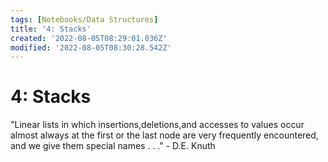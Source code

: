 ```yaml
---
tags: [Notebooks/Data Structures]
title: '4: Stacks'
created: '2022-08-05T08:29:01.036Z'
modified: '2022-08-05T08:30:28.542Z'
---
```


# 4: Stacks

"Linear lists in which insertions,deletions,and accesses to values occur almost always at the first or the last node are very frequently encountered, and we give them special names . . ." - D.E. Knuth


